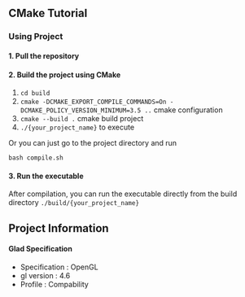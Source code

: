 ## CMake Tutorial
### Using Project

#### 1. Pull the repository


#### 2. Build the project using CMake
1. `cd build`
2. `cmake -DCMAKE_EXPORT_COMPILE_COMMANDS=On -DCMAKE_POLICY_VERSION_MINIMUM=3.5 ..` cmake configuration
3. `cmake --build .` cmake build project
4. `./{your_project_name}` to execute

Or you can just go to the project directory and run

`bash compile.sh`

#### 3. Run the executable
After compilation, you can run the executable directly from the build directory `./build/{your_project_name}`

## Project Information
#### Glad Specification
- Specification : OpenGL
- gl version    : 4.6
- Profile       : Compability
